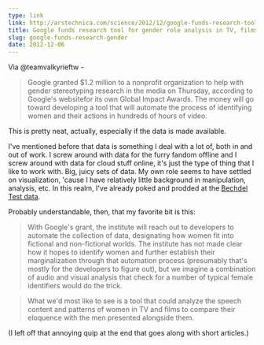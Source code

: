 ```yaml
---
type: link
link: http://arstechnica.com/science/2012/12/google-funds-research-tool-for-gender-role-analysis-in-tv-films/
title: Google funds research tool for gender role analysis in TV, films
slug: google-funds-research-gender
date: 2012-12-06
---
```


Via @teamvalkyrieftw -

> Google granted $1.2 million to a nonprofit organization to help with gender stereotyping research in the media on Thursday, according to Google's websitefor its own Global Impact Awards. The money will go toward developing a tool that will automate the process of identifying women and their actions in hundreds of hours of video.

This is pretty neat, actually, especially if the data is made available.

I've mentioned before that data is something I deal with a lot of, both in and out of work.  I screw around with data for the furry fandom offline and I screw around with data for cloud stuff online, it's just the type of thing that I like to work with.  Big, juicy sets of data.  My own role seems to have settled on visualization, 'cause I have relatively little background in manipulation, analysis, etc.  In this realm, I've already poked and prodded at the [Bechdel Test data](http://vis.mjs-svc.com/bechdel/).

Probably understandable, then, that my favorite bit is this:

> With Google's grant, the institute will reach out to developers to automate the collection of data, designating how women fit into fictional and non-fictional worlds. The institute has not made clear how it hopes to identify women and further establish their marginalization through that automation process (presumably that's mostly for the developers to figure out), but we imagine a combination of audio and visual analysis that check for a number of typical female identifiers would do the trick.

> What we'd most like to see is a tool that could analyze the speech content and patterns of women in TV and films to compare their eloquence with the men presented alongside them.

(I left off that annoying quip at the end that goes along with short articles.)
